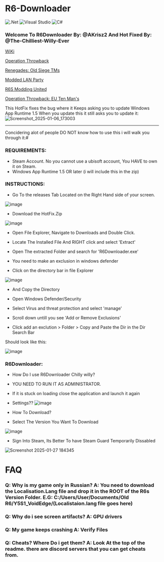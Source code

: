 # R6-Downloader
![.Net](https://img.shields.io/badge/.NET-5C2D91?style=for-the-badge&logo=.net&logoColor=white) ![Visual Studio](https://img.shields.io/badge/Visual%20Studio-5C2D91.svg?style=for-the-badge&logo=visual-studio&logoColor=white) ![C#](https://img.shields.io/badge/c%23-%23239120.svg?style=for-the-badge&logo=csharp&logoColor=white)
### Welcome To R6Downloader By: @AKrisz2 And Hot Fixed By: @The-Chilliest-Willy-Ever

[WiKi](https://github.com/The-Chilliest-Willy-Ever/R6-Downloader/wiki/Basics)

[Operation Throwback](https://discord.gg/JGA9WPF4K8)

[Renegades: Old Siege TMs](https://discord.gg/aaXH3wWEjH)

[Modded LAN Party](https://discord.gg/e5quBRNy)

[R6S Modding United](https://discord.gg/kHZW3EchtB)

[Operation Throwback: EU Ten Man's](https://discord.gg/gJkx5GJhMP)

This HotFix fixes the bug where it Keeps asking you to update Windows App Runtime 1.5 When you update this it still asks you to update it:
![Screenshot_2025-01-06_173003](https://github.com/user-attachments/assets/b2e4c279-4da6-4d5b-bc09-881b376e4a76)

------------------------------------------------------
Concidering alot of people DO NOT know how to use this i will walk you through it:#
### REQUIREMENTS:
* Steam Account. No you cannot use a ubisoft account, You HAVE to own it on Steam.
* Windows App Runtime 1.5 OR later (i will include this in the zip)

### INSTRUCTIONS:
* Go To the releases Tab Located on the Right Hand side of your screen.

![image](https://github.com/user-attachments/assets/1841f530-f3db-47b4-b2ed-5039c60862c7)

* Download the HotFix.Zip

![image](https://github.com/user-attachments/assets/968a82b3-138a-4273-abe8-fdc6e30aed74)

* Open File Explorer, Navigate to Downloads and Double Click.

* Locate The Installed File And RIGHT click and select 'Extract'

* Open The extracted Folder and search for 'R6Downloader.exe'

* You need to make an exclusion in windows defender

* Click on the directory bar in file Explorer

![image](https://github.com/user-attachments/assets/2228751b-1457-44c3-861f-81e6bdd20191)

* And Copy the Directory

* Open Windows Defender/Security

* Select Virus and threat protection and select 'manage'

* Scroll down untill you see 'Add or Remove Exclusions'

* Click add an exclution > Folder > Copy and Paste the Dir in the Dir Search Bar

Should look like this:

![image](https://github.com/user-attachments/assets/c14549d8-c241-4889-980b-613670aab202)

### R6Downloader:

* How Do I use R6Downloader Chilly willy?
* YOU NEED TO RUN IT AS ADMINISTRATOR.

* If it is stuck on loading close the application and launch it again

* Settings??
![image](https://github.com/user-attachments/assets/bfdf44a3-6ca1-48ca-85ca-ea6a59449908)

* How To Download?

* Select The Version You Want To Download

![image](https://github.com/user-attachments/assets/3db8d02c-3e98-42b6-90eb-41c0f0079ff3)

* Sign Into Steam, Its Better To have Steam Guard Temporarily Dissabled

![Screenshot 2025-01-27 184345](https://github.com/user-attachments/assets/01e00372-c750-4ea5-b26c-bb6ec2380828)

# FAQ

### Q: Why is my game only in Russian? A: You need to download the Localisation.Lang file and drop it in the ROOT of the R6s Version Folder. E.G: C:/Users/User/Documents/Old R6/Y5S1_VoidEdge/(Localistaion.lang file goes here)
### Q: Why do i see screen artifacts? A: GPU drivers
### Q: My game keeps crashing A: Verify Files
### Q: Cheats? Where Do i get them? A: Look At the top of the readme. there are discord servers that you can get cheats from.









